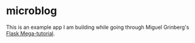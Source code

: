 # microblog
This is an example app I am building while going through Miguel Grinberg's [Flask Mega-tutorial](https://blog.miguelgrinberg.com/post/the-flask-mega-tutorial-part-i-hello-world).
